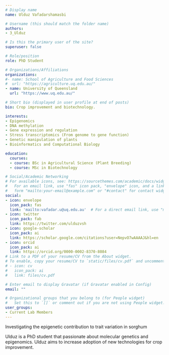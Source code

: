 ```yaml
---
# Display name
name: Ulduz Vafadarshamasbi

# Username (this should match the folder name)
authors:
- 3_Ulduz

# Is this the primary user of the site?
superuser: false

# Role/position
role: PhD Student

# Organizations/Affiliations
organizations:
#- name: School of Agriculture and Food Sciences
#  url: "https://agriculture.uq.edu.au/"
- name: University of Queensland
  url: "https://www.uq.edu.au/"

# Short bio (displayed in user profile at end of posts)
bio: Crop improvement and biotechnology.

interests:
- Epigenomics
- DNA methylation
- Gene expression and regulation
- Stress transcriptomics (From genome to gene function)
- Genetic manipulation of plants
- Bioinformatics and Computational Biology

education:
  courses:
  - course: BSc in Agricultural Science (Plant Breeding)
  - course: MSc in Biotechnology

# Social/Academic Networking
# For available icons, see: https://sourcethemes.com/academic/docs/widgets/#icons
#   For an email link, use "fas" icon pack, "envelope" icon, and a link in the
#   form "mailto:your-email@example.com" or "#contact" for contact widget.
social:
- icon: envelope
  icon_pack: fas
  link: 'mailto:vafadar.u@uq.edu.au'  # For a direct email link, use "mailto:test@example.org".
- icon: twitter
  icon_pack: fab
  link: https://twitter.com/ulduzvsh
- icon: google-scholar
  icon_pack: ai
  link: https://scholar.google.com/citations?user=NepvO7wAAAAJ&hl=en
- icon: orcid
  icon_pack: ai
  link: https://orcid.org/0000-0002-8370-8084
# Link to a PDF of your resume/CV from the About widget.
# To enable, copy your resume/CV to `static/files/cv.pdf` and uncomment the lines below.  
# - icon: cv
#   icon_pack: ai
#   link: files/cv.pdf

# Enter email to display Gravatar (if Gravatar enabled in Config)
email: ""

# Organizational groups that you belong to (for People widget)
#   Set this to `[]` or comment out if you are not using People widget.  
user_groups:
- Current Lab Members
---
```

Investigating the epigenetic contribution to trait variation in sorghum

Ulduz is a PhD student that passionate about molecular genetics and epigenomics. Ulduz aims to increase adoption of new technologies for crop improvement.
